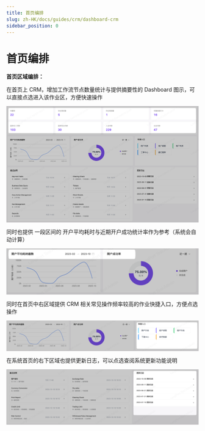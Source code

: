 ```yaml
---
title: 首页编排
slug: zh-HK/docs/guides/crm/dashboard-crm
sidebar_position: 0
---
```



# 首页编排

**首页区域编排：**

在首页上 CRM，增加工作流节点数量统计与提供摘要性的 Dashboard 图示，可以直接点选进入该作业区，方便快速操作

<img src="./assets/XL1Jb476NoHlUlx6Qu3cRKh9nFc.png" src-width="2494" src-height="1508" align="center"/>

同时也提供 一段区间的 开户平均耗时与近期开户成功统计率作为参考（系统会自动计算）

<img src="./assets/RJrJbRicso85NVxYpBXcj4fJnEo.png" src-width="1660" src-height="400" align="center"/>

同时在首页中右区域提供 CRM 相关常见操作频率较高的作业快捷入口，方便点选操作

<img src="./assets/Y75ObsRDvox5eQx9O50c2t8unwb.png" src-width="2462" src-height="394" align="center"/>

在系统首页的右下区域也提供更新日志，可以点选查阅系统更新功能说明

<img src="./assets/TC84b1Ud5o9zS9xeCkTcrJH5njf.png" src-width="2492" src-height="716" align="center"/>

